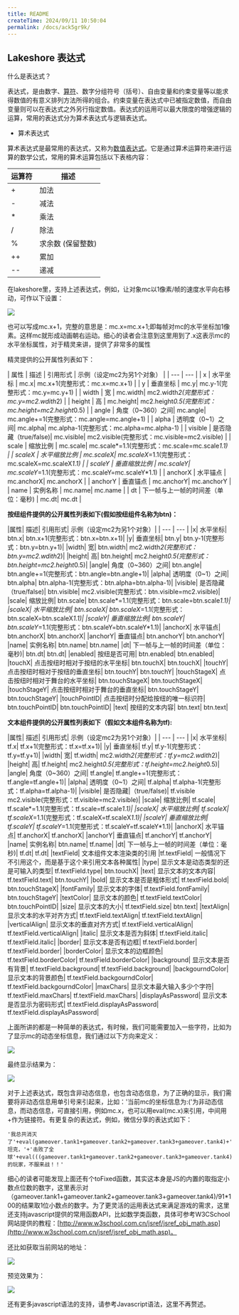 ```yaml
---
title: README
createTime: 2024/09/11 10:50:04
permalink: /docs/ack5gr9k/
---
```

## Lakeshore 表达式

什么是表达式？

表达式，是由数字、[算符](http://baike.baidu.com/view/271856.htm)、数字分组符号（括号）、自由变量和约束变量等以能求得数值的有意义排列方法所得的组合。约束变量在表达式中已被指定数值，而自由变量则可以在表达式之外另行指定数值。表达式的运用可以最大限度的增强逻辑的运算，常用的表达式分为算术表达式与逻辑表达式。

* 算术表达式

算术表达式是最常用的表达式，又称为[数值表达式](http://baike.baidu.com/view/703179.htm)。它是通过算术运算符来进行运算的数学公式，常用的算术运算包括以下表格内容：


| 运算符 | 描述 |
| --- | --- |
| +	| 加法 |  
| -	| 减法 | 
| *	| 乘法 | 
| /	| 除法 | 
| %	| 求余数 (保留整数) | 
| ++ | 累加 | 
| -- | 递减 | 

在lakeshore里，支持上述表达式，例如，让对象mc以1像素/帧的速度水平向右移动，可作以下设置：

![](56b1cb73f181c.png)

也可以写成mc.x+1，完整的意思是：mc.x=mc.x+1;即每帧对mc的水平坐标加1像素。这样mc就形成动画朝右运动。细心的读者会注意到这里用到了.x这表示mc的水平坐标属性，对于精灵来讲，提供了非常多的属性

精灵提供的公开属性列表如下：

| 属性 |	描述 |	引用形式 |	示例（设定mc2为另1个对象） |
| --- | --- |
| x |	水平坐标 |	mc.x|	mc.x+1(完整形式：mc.x=mc.x+1) |
| y |	垂直坐标 |	mc.y|	mc.y-1(完整形式：mc.y=mc.y+1) |
| width |	宽 |	mc.width|	mc2.width*2(完整形式：mc.y=mc2.wdith*2) |
| height |	高 |	mc.height|	mc2.height*0.5(完整形式：mc.height=mc2.height*0.5) |
| angle |	角度（0~360）之间|	mc.angle|	mc.angle+=1(完整形式：mc.angle=mc.angle+1) |
| alpha |	透明度（0~1）之间|	mc.alpha|	mc.alpha-1(完整形式：mc.alpha=mc.alpha-1) |
| visible |	是否隐藏（true/false)|	mc.visible|	mc2.visible(完整形式：mc.visible=mc2.visible) |
| scale |	缩放比例 |	mc.scale|	mc.scale*=1.1(完整形式：mc.scale=mc.scale*1.1) |
| scaleX |	水平缩放比例 |	mc.scaleX|	mc.scaleX*=1.1(完整形式：mc.scaleX=mc.scaleX*1.1) |
| scaleY |	垂直缩放比例 |	mc.scaleY|	mc.scaleY*=1.1(完整形式：mc.scaleY=mc.scaleY*1.1) |
| anchorX |	水平锚点 |	mc.anchorX|	mc.anchorX |
| anchorY |	垂直锚点 |	mc.anchorY|	mc.anchorY |
| name |	实例名称 |	mc.name|	mc.name |
| dt |	下一帧与上一帧的时间差（单位：毫秒) |	mc.dt|	mc.dt |


**按纽组件提供的公开属性列表如下(假如按纽组件名称为btn)：**


|属性|	描述|	引用形式|	示例（设定mc2为另1个对象）|
| --- | --- |
|x|	水平坐标|	btn.x|	btn.x+1(完整形式：btn.x=btn.x+1)|
|y|	垂直坐标|	btn.y|	btn.y-1(完整形式：btn.y=btn.y+1)|
|width|	宽|	btn.width|	mc2.width*2(完整形式：btn.y=mc2.wdith*2)|
|height|	高|	btn.height|	mc2.height*0.5(完整形式：btn.height=mc2.height*0.5)|
|angle|	角度（0~360）之间|	btn.angle|	btn.angle+=1(完整形式：btn.angle=btn.angle+1)|
|alpha|	透明度（0~1）之间|	btn.alpha|	btn.alpha-1(完整形式：btn.alpha=btn.alpha-1)|
|visible|	是否隐藏（true/false)|	btn.visible|	mc2.visible(完整形式：btn.visible=mc2.visible)|
|scale|	缩放比例|	btn.scale|	btn.scale*=1.1(完整形式：btn.scale=btn.scale*1.1)|
|scaleX|	水平缩放比例|	btn.scaleX|	btn.scaleX*=1.1(完整形式：btn.scaleX=btn.scaleX*1.1)|
|scaleY|	垂直缩放比例|	btn.scaleY|	btn.scaleY*=1.1(完整形式：btn.scaleY=btn.scaleY*1.1)|
|anchorX|	水平锚点|	btn.anchorX|	btn.anchorX|
|anchorY|	垂直锚点|	btn.anchorY|	btn.anchorY|
|name|	实例名称|	btn.name|	btn.name|
|dt|	下一帧与上一帧的时间差（单位：毫秒)|	btn.dt|	btn.dt|
|enabled|	按纽是否可用|	btn.enabled|	btn.enabled|
|touchX|	点击按纽时相对于按纽的水平坐标|	btn.touchX|	btn.touchX|
|touchY|	点击按纽时相对于按纽的垂直坐标|	btn.touchY|	btn.touchY|
|touchStageX|	点击按纽时相对于舞台的水平坐标|	btn.touchStageX|	btn.touchStageX|
|touchStageY|	点击按纽时相对于舞台的垂直坐标|	btn.touchStageY|	btn.touchStageY|
|touchPointID|	点击按纽时分配给按纽的唯一标识符|	btn.touchPointID|	btn.touchPointID|
|text|	按纽的文本内容|	btn.text|	btn.text|

**文本组件提供的公开属性列表如下（假如文本组件名称为tf):**

|属性|	描述|	引用形式| 示例（设定mc2为另1个对象）|
| --- | --- |
|x|	水平坐标|	tf.x|	tf.x+1(完整形式：tf.x=tf.x+1)|
|y|	垂直坐标|	tf.y|	tf.y-1(完整形式：tf.y=tf.y+1)|
|width|	宽|	tf.width|	mc2.width*2(完整形式：tf.y=mc2.wdith*2)|
|height|	高|	tf.height|	mc2.height*0.5(完整形式：tf.height=mc2.height*0.5)|
|angle|	角度（0~360）之间|	tf.angle|	tf.angle+=1(完整形式：tf.angle=tf.angle+1)|
|alpha|	透明度（0~1）之间|	tf.alpha|	tf.alpha-1(完整形式：tf.alpha=tf.alpha-1)|
|visible|	是否隐藏|（true/false)|	tf.visible	mc2.visible(完整形式：tf.visible=mc2.visible)|
|scale|	缩放比例|	tf.scale|	tf.scale*=1.1(完整形式：tf.scale=tf.scale*1.1)|
|scaleX|	水平缩放比例|	tf.scaleX|	tf.scaleX*=1.1(完整形式：tf.scaleX=tf.scaleX*1.1)|
|scaleY|	垂直缩放比例|	tf.scaleY|	tf.scaleY*=1.1(完整形式：tf.scaleY=tf.scaleY*1.1)|
|anchorX|	水平锚点|	tf.anchorX|	tf.anchorX|
|anchorY|	垂直锚点|	tf.anchorY|	tf.anchorY|
|name|	实例名称|	btn.name|	tf.name|
|dt|	下一帧与上一帧的时间差（单位：毫秒)|	tf.dt|	tf.dt|
|textField|	文本组件文本渲染类的引用 |tf.textField|	一般情况下不引用这个，而是基于这个来引用文本各种属性|
|type|	显示文本是动态类型的还是可输入的类型|	tf.textField.type|	btn.touchX|
|text|	显示文本的文本内容|	tf.textField.text|	btn.touchY|
|bold|	显示文本是否是粗体形式|	tf.textField.bold|	btn.touchStageX|
|fontFamily|	显示文本的字体|	tf.textField.fontFamily|	btn.touchStageY|
|textColor|	显示文本的颜色|	tf.textField.textColor|	btn.touchPointID|
|size|	显示文本的大小|	tf.textField.size|	btn.text|
|textAlign|	显示文本的水平对齐方式|	tf.textField.textAlign|	tf.textField.textAlign|
|verticalAlign|	显示文本的垂直对齐方式|	tf.textField.verticalAlign|	tf.textField.verticalAlign|
|italic|	显示文本是否为斜体|	tf.textField.italic|	tf.textField.italic|
|border|	显示文本是否有边框|	tf.textField.border|	tf.textField.border|
|borderColor|	显示文本的边框颜色|	tf.textField.borderColor|	tf.textField.borderColor|
|background|	显示文本是否有背景|	tf.textField.background|	tf.textField.background|
|backgourndColor|	显示文本的背景颜色|	tf.textField.backgourndColor|	tf.textField.backgourndColor|
|maxChars|	显示文本最大输入多少个字符|	tf.textField.maxChars|	tf.textField.maxChars|
|displayAsPassword|	显示文本是否显示为密码形式|	tf.textField.displayAsPassword|	tf.textField.displayAsPassword|

上面所讲的都是一种简单的表达式，有时候，我们可能需要加入一些字符，比如为了显示mc的动态坐标信息，我们通过以下方向来定义：

![](56b1cb7420d5c.png)

最终显示结果为：

![](56b1cb743d12a.png)

对于上述表达式，既包含非动态信息，也包含动态信息，为了正确的显示，我们需要将非动态信息用单引号来引起来，比如：'当前mc的坐标信息为:('为非动态信息，而动态信息，可直接引用，例如mc.x，也可以用eval(mc.x)来引用，中间用+作为链接符。有更复杂的表达式，例如，微信分享的表达式如下：

```
'我总共消灭了'+eval(gameover.tank1+gameover.tank2+gameover.tank3+gameover.tank4)+'个坦克，'+'击败了全球'+eval(((gameover.tank1+gameover.tank2+gameover.tank3+gameover.tank4)/91*100).toFixed(1))+'%的玩家，不服来战！！'
```

细心的读者可能发现上面还有个toFixed函数，其实这本身是JS的内置的取指定小数点位数的数字，这里表示对（gameover.tank1+gameover.tank2+gameover.tank3+gameover.tank4)/91*100的结果取1位小数点的数字。为了更灵活的运用表达式来满足游戏的需求，这里还支持javascript提供的常用函数API，比如数学类函数，具体可参考W3CSchool网站提供的教程：[http://www.w3school.com.cn/jsref/jsref_obj_math.asp](http://www.w3school.com.cn/jsref/jsref_obj_math.asp)。

还比如获取当前网站的地址：

![](56b1cb7464ad4.png)

预览效果为：

![](56b1cb74911ab.png)

还有更多javascript语法的支持，请参考Javascript语法，这里不再赘述。